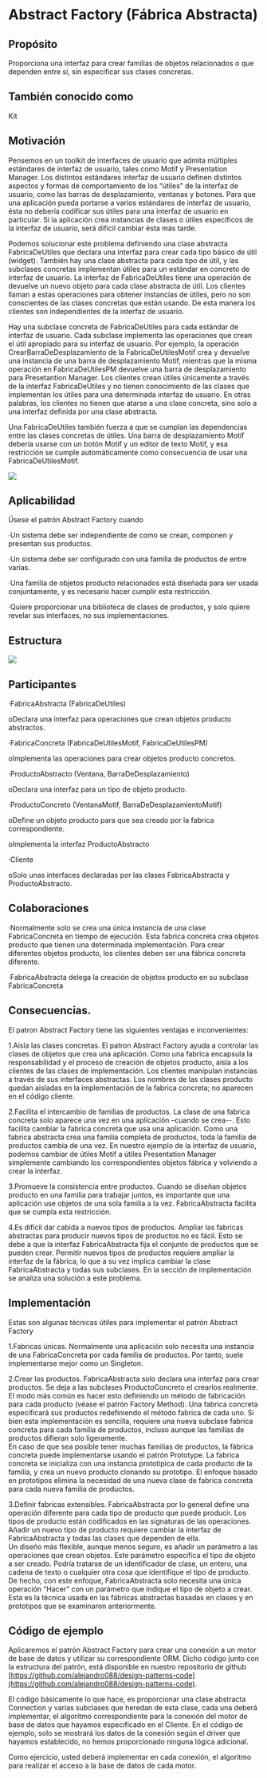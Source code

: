 # Abstract Factory \(Fábrica Abstracta\)

## Propósito

Proporciona una interfaz para crear familias de objetos relacionados o que dependen entre sí, sin especificar sus clases concretas.

## También conocido como

Kit

## Motivación

Pensemos en un toolkit de interfaces de usuario que admita múltiples estándares de interfaz de usuario, tales como Motif y Presentation Manager. Los distintos estándares interfaz de usuario definen distintos aspectos y formas de comportamiento de los “útiles” de la interfaz de usuario, como las barras de desplazamiento, ventanas y botones. Para que una aplicación pueda portarse a varios estándares de interfaz de usuario, ésta no debería codificar sus útiles para una interfaz de usuario en particular. Si la  aplicación crea instancias de clases o útiles específicos de la interfaz de usuario, será difícil cambiar ésta más tarde.

Podemos solucionar este problema definiendo una clase abstracta FabricaDeUtiles que declara una interfaz para crear cada tipo básico de útil \(widget\). También hay una clase abstracta para cada tipo de útil, y las subclases concretas implementan útiles para un estándar en concreto de interfaz de usuario. La interfaz de FabricaDeUtiles tiene una operación de devuelve un nuevo objeto para cada clase abstracta de útil. Los clientes llaman a estas operaciones para obtener instancias de útiles, pero no son conscientes de las clases concretas que están usando. De esta manera los clientes son independientes de la interfaz de usuario.

Hay una subclase concreta de FabricaDeUtiles para cada estándar de interfaz de usuario. Cada subclase implementa las operaciones que crean el útil apropiado para su interfaz de usuario. Por ejemplo, la operación CrearBarraDeDesplazamiento de la FabricaDeUtilesMotif crea y devuelve una instancia de una barra de desplazamiento Motif, mientras que la misma operación en FabricaDeUtilesPM devuelve una barra de desplazamiento para Presetantion Manager. Los clientes crean útiles únicamente a través de la interfaz FabricaDeUtiles y no tienen conocimiento de las clases que implementan los útiles para una determinada interfaz de usuario. En otras palabras, los clientes no tienen que atarse a una clase concreta, sino solo a una interfaz definida por una clase abstracta.

Una FabricaDeUtiles también fuerza a que se cumplan las dependencias entre las clases concretas de útiles. Una barra de desplazamiento Motif debería usarse con un botón Motif y un editor de texto Motif, y esa restricción se cumple automáticamente como consecuencia de usar una FabricaDeUtilesMotif.

![](/assets/abstract-factory1.png)

## Aplicabilidad

Úsese el patrón Abstract Factory cuando

·Un sistema debe ser independiente de como se crean, componen y presentan sus productos.

·Un sistema debe ser configurado con una familia de productos de entre varias.

·Una familia de objetos producto relacionados está diseñada para ser usada conjuntamente, y es necesario hacer cumplir esta restricción.

·Quiere proporcionar una biblioteca de clases de productos, y solo quiere revelar sus interfaces, no sus implementaciones.

## Estructura

![](/assets/abstract-factory2.png)

## Participantes

·FabricaAbstracta \(FabricaDeUtiles\)

oDeclara una interfaz para operaciones que crean objetos producto abstractos.

·FabricaConcreta \(FabricaDeUtilesMotif, FabricaDeUtilesPM\)

oImplementa las operaciones para crear objetos producto concretos.

·ProductoAbstracto \(Ventana, BarraDeDesplazamiento\)

oDeclara una interfaz para un tipo de objeto producto.

·ProductoConcreto \(VentanaMotif, BarraDeDesplazamientoMotif\)

oDefine un objeto producto para que sea creado por la fabrica correspondiente.

oImplementa la interfaz ProductoAbstracto

·Cliente

oSolo unas interfaces declaradas por las clases FabricaAbstracta y ProductoAbstracto.

## Colaboraciones

·Normalmente solo se crea una única instancia de una clase FabricaConcreta en tiempo de ejecución. Esta fabrica concreta crea objetos producto que tienen una determinada implementación. Para crear diferentes objetos producto, los clientes deben ser una fábrica concreta diferente.

·FabricaAbstracta delega la creación de objetos producto en su subclase FabricaConcreta

## Consecuencias.

El patron Abstract Factory tiene las siguientes ventajas e inconvenientes:

1.Aísla las clases concretas. El patron Abstract Factory ayuda a controlar las clases de objetos que crea una aplicación. Como una fabrica encapsula la responsabilidad y el proceso de creación de objetos producto, aísla a los clientes de las clases de implementación. Los clientes manipulan instancias a través de sus interfaces abstractas. Los nombres de las clases producto quedan aisladas en la implementación de la fabrica concreta; no aparecen en el código cliente.

2.Facilita el intercambio de familias de productos. La clase de una fabrica concreta solo aparece una vez en una aplicación –cuando se crea--. Esto facilita cambiar la fabrica concreta que usa una aplicación. Como una fabrica abstracta crea una familia completa de productos, toda la familia de productos cambia de una vez. En nuestro ejemplo de la interfaz de usuario, podemos cambiar de útiles Motif a útiles Presentation Manager simplemente cambiando los correspondientes objetos fábrica y volviendo a crear la interfaz.

3.Promueve la consistencia entre productos. Cuando se diseñan objetos producto en una familia para trabajar juntos, es importante que una aplicación use objetos de una sola familia a la vez. FabricaAbstracta facilita que se cumpla esta restricción.

4.Es difícil dar cabida a nuevos tipos de productos. Ampliar las fabricas abstractas para producir nuevos tipos de productos no es fácil. Esto se debe a que la interfaz FabricaAbstracta fija el conjunto de productos que se pueden crear. Permitir nuevos tipos de productos requiere ampliar la interfaz de la fábrica, lo que a su vez implica cambiar la clase FabricaAbstracta y todas sus subclases. En la sección de implementación se analiza una solución a este problema.

## Implementación

Estas son algunas técnicas útiles para implementar el patrón Abstract Factory

1.Fabricas únicas. Normalmente una aplicación solo necesita una instancia de una FabricaConcreta por cada familia de productos. Por tanto, suele implementarse mejor como un Singleton.

2.Crear los productos. FabricaAbstracta solo declara una interfaz para crear productos. Se deja a las subclases ProductoConcreto el crearlos realmente. El modo más común es hacer esto definiendo un método de fabricación para cada producto \(véase el patrón Factory Method\). Una fabrica concreta especificará sus productos redefiniendo el método fabrica de cada uno. Si bien esta implementación es sencilla, requiere una nueva subclase fabrica concreta para cada familia de productos, incluso aunque las familias de productos difieran solo ligeramente.  
 En caso de que sea posible tener muchas familias de productos, la fábrica concreta puede implementarse usando el patrón Prototype. La fabrica concreta se inicializa con una instancia prototípica de cada producto de la familia, y crea un nuevo producto clonando su prototipo. El enfoque basado en prototipos elimina la necesidad de una nueva clase de fabrica concreta para cada nueva familia de productos.

3.Definir fabricas extensibles. FabricaAbstracta por lo general define una operación diferente para cada tipo de producto que puede producir. Los tipos de producto están codificados en las signaturas de las operaciones. Añadir un nuevo tipo de producto requiere cambiar la interfaz de FabricaAbstracta y todas las clases que dependen de ella.  
 Un diseño más flexible, aunque menos seguro, es añadir un parámetro a las operaciones que crean objetos. Este parámetro especifica el tipo de objeto a ser creado. Podría tratarse de un identificador de clase, un entero, una cadena de texto o cualquier otra cosa que identifique el tipo de producto. De hecho, con este enfoque, FabricaAbstracta solo necesita una única operación “Hacer” con un parámetro que indique el tipo de objeto a crear. Esta es la técnica usada en las fábricas abstractas basadas en clases y en prototipos que se examinaron anteriormente.

## Código de ejemplo

Aplicaremos el patrón Abstract Factory para crear una conexión a un motor de base de datos y utilizar su correspondiente ORM. Dicho código junto con la estructura del patrón, está disponible en nuestro repositorio de github [https://github.com/alejandro088/design-patterns-code](https://github.com/alejandro088/design-patterns-code).

El código básicamente lo que hace, es proporcionar una clase abstracta Connection y varias subclases que heredan de esta clase, cada una deberá implementar, el algoritmo correspondiente para la conexión del motor de base de datos que hayamos especificado en el Cliente. En el código de ejemplo, solo se mostrará los datos de la conexión según el driver que hayamos establecido, no hemos proporcionado ninguna lógica adicional.

Como ejercicio, usted deberá implementar en cada conexión, el algoritmo para realizar el acceso a la base de datos de cada motor.


